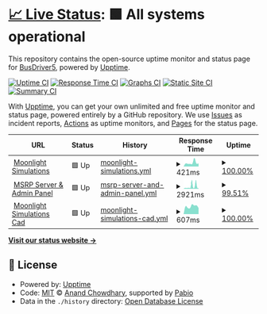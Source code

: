 # [📈 Live Status](https://https://github.com/BusDriver5YT/upptime.moonlightsimulations.org): <!--live status--> **🟩 All systems operational**

This repository contains the open-source uptime monitor and status page for [BusDriver5](https://https://github.com/BusDriver5YT/upptime.moonlightsimulations.org), powered by [Upptime](https://github.com/upptime/upptime).

[![Uptime CI](https://github.com/BusDriver5/upptime.moonlightsimulations.org/workflows/Uptime%20CI/badge.svg)](https://github.com/BusDriver5/upptime.moonlightsimulations.org/actions?query=workflow%3A%22Uptime+CI%22)
[![Response Time CI](https://github.com/BusDriver5/upptime.moonlightsimulations.org/workflows/Response%20Time%20CI/badge.svg)](https://github.com/BusDriver5/upptime.moonlightsimulations.org/actions?query=workflow%3A%22Response+Time+CI%22)
[![Graphs CI](https://github.com/BusDriver5/upptime.moonlightsimulations.org/workflows/Graphs%20CI/badge.svg)](https://github.com/BusDriver5/upptime.moonlightsimulations.org/actions?query=workflow%3A%22Graphs+CI%22)
[![Static Site CI](https://github.com/BusDriver5/upptime.moonlightsimulations.org/workflows/Static%20Site%20CI/badge.svg)](https://github.com/BusDriver5/upptime.moonlightsimulations.org/actions?query=workflow%3A%22Static+Site+CI%22)
[![Summary CI](https://github.com/BusDriver5/upptime.moonlightsimulations.org/workflows/Summary%20CI/badge.svg)](https://github.com/BusDriver5/upptime.moonlightsimulations.org/actions?query=workflow%3A%22Summary+CI%22)

With [Upptime](https://upptime.js.org), you can get your own unlimited and free uptime monitor and status page, powered entirely by a GitHub repository. We use [Issues](https://github.com/BusDriver5/upptime.moonlightsimulations.org/issues) as incident reports, [Actions](https://github.com/BusDriver5/upptime.moonlightsimulations.org/actions) as uptime monitors, and [Pages](https://https://github.com/BusDriver5YT/upptime.moonlightsimulations.org) for the status page.

<!--start: status pages-->
<!-- This summary is generated by Upptime (https://github.com/upptime/upptime) -->
<!-- Do not edit this manually, your changes will be overwritten -->
<!-- prettier-ignore -->
| URL | Status | History | Response Time | Uptime |
| --- | ------ | ------- | ------------- | ------ |
| <img alt="" src="https://icons.duckduckgo.com/ip3/www.moonlightsimulations.org.ico" height="13"> [Moonlight Simulations](https://www.moonlightsimulations.org) | 🟩 Up | [moonlight-simulations.yml](https://github.com/BusDriver5YT/upptime.moonlightsimulations.org/commits/HEAD/history/moonlight-simulations.yml) | <details><summary><img alt="Response time graph" src="./graphs/moonlight-simulations/response-time-week.png" height="20"> 421ms</summary><br><a href="https://upptime.moonlightsimulations.org/history/moonlight-simulations"><img alt="Response time 485" src="https://img.shields.io/endpoint?url=https%3A%2F%2Fraw.githubusercontent.com%2FBusDriver5YT%2Fupptime.moonlightsimulations.org%2FHEAD%2Fapi%2Fmoonlight-simulations%2Fresponse-time.json"></a><br><a href="https://upptime.moonlightsimulations.org/history/moonlight-simulations"><img alt="24-hour response time 357" src="https://img.shields.io/endpoint?url=https%3A%2F%2Fraw.githubusercontent.com%2FBusDriver5YT%2Fupptime.moonlightsimulations.org%2FHEAD%2Fapi%2Fmoonlight-simulations%2Fresponse-time-day.json"></a><br><a href="https://upptime.moonlightsimulations.org/history/moonlight-simulations"><img alt="7-day response time 421" src="https://img.shields.io/endpoint?url=https%3A%2F%2Fraw.githubusercontent.com%2FBusDriver5YT%2Fupptime.moonlightsimulations.org%2FHEAD%2Fapi%2Fmoonlight-simulations%2Fresponse-time-week.json"></a><br><a href="https://upptime.moonlightsimulations.org/history/moonlight-simulations"><img alt="30-day response time 413" src="https://img.shields.io/endpoint?url=https%3A%2F%2Fraw.githubusercontent.com%2FBusDriver5YT%2Fupptime.moonlightsimulations.org%2FHEAD%2Fapi%2Fmoonlight-simulations%2Fresponse-time-month.json"></a><br><a href="https://upptime.moonlightsimulations.org/history/moonlight-simulations"><img alt="1-year response time 485" src="https://img.shields.io/endpoint?url=https%3A%2F%2Fraw.githubusercontent.com%2FBusDriver5YT%2Fupptime.moonlightsimulations.org%2FHEAD%2Fapi%2Fmoonlight-simulations%2Fresponse-time-year.json"></a></details> | <details><summary><a href="https://upptime.moonlightsimulations.org/history/moonlight-simulations">100.00%</a></summary><a href="https://upptime.moonlightsimulations.org/history/moonlight-simulations"><img alt="All-time uptime 99.98%" src="https://img.shields.io/endpoint?url=https%3A%2F%2Fraw.githubusercontent.com%2FBusDriver5YT%2Fupptime.moonlightsimulations.org%2FHEAD%2Fapi%2Fmoonlight-simulations%2Fuptime.json"></a><br><a href="https://upptime.moonlightsimulations.org/history/moonlight-simulations"><img alt="24-hour uptime 100.00%" src="https://img.shields.io/endpoint?url=https%3A%2F%2Fraw.githubusercontent.com%2FBusDriver5YT%2Fupptime.moonlightsimulations.org%2FHEAD%2Fapi%2Fmoonlight-simulations%2Fuptime-day.json"></a><br><a href="https://upptime.moonlightsimulations.org/history/moonlight-simulations"><img alt="7-day uptime 100.00%" src="https://img.shields.io/endpoint?url=https%3A%2F%2Fraw.githubusercontent.com%2FBusDriver5YT%2Fupptime.moonlightsimulations.org%2FHEAD%2Fapi%2Fmoonlight-simulations%2Fuptime-week.json"></a><br><a href="https://upptime.moonlightsimulations.org/history/moonlight-simulations"><img alt="30-day uptime 99.95%" src="https://img.shields.io/endpoint?url=https%3A%2F%2Fraw.githubusercontent.com%2FBusDriver5YT%2Fupptime.moonlightsimulations.org%2FHEAD%2Fapi%2Fmoonlight-simulations%2Fuptime-month.json"></a><br><a href="https://upptime.moonlightsimulations.org/history/moonlight-simulations"><img alt="1-year uptime 99.98%" src="https://img.shields.io/endpoint?url=https%3A%2F%2Fraw.githubusercontent.com%2FBusDriver5YT%2Fupptime.moonlightsimulations.org%2FHEAD%2Fapi%2Fmoonlight-simulations%2Fuptime-year.json"></a></details>
| <img alt="" src="https://static.wixstatic.com/media/af0f76_fda78d8d370440ce8320fd7f31936dc4~mv2.png" height="13"> [MSRP Server & Admin Panel](http://roleplay.moonlightsimulations.org:3041) | 🟩 Up | [msrp-server-and-admin-panel.yml](https://github.com/BusDriver5YT/upptime.moonlightsimulations.org/commits/HEAD/history/msrp-server-and-admin-panel.yml) | <details><summary><img alt="Response time graph" src="./graphs/msrp-server-and-admin-panel/response-time-week.png" height="20"> 2921ms</summary><br><a href="https://upptime.moonlightsimulations.org/history/msrp-server-and-admin-panel"><img alt="Response time 1938" src="https://img.shields.io/endpoint?url=https%3A%2F%2Fraw.githubusercontent.com%2FBusDriver5YT%2Fupptime.moonlightsimulations.org%2FHEAD%2Fapi%2Fmsrp-server-and-admin-panel%2Fresponse-time.json"></a><br><a href="https://upptime.moonlightsimulations.org/history/msrp-server-and-admin-panel"><img alt="24-hour response time 3715" src="https://img.shields.io/endpoint?url=https%3A%2F%2Fraw.githubusercontent.com%2FBusDriver5YT%2Fupptime.moonlightsimulations.org%2FHEAD%2Fapi%2Fmsrp-server-and-admin-panel%2Fresponse-time-day.json"></a><br><a href="https://upptime.moonlightsimulations.org/history/msrp-server-and-admin-panel"><img alt="7-day response time 2921" src="https://img.shields.io/endpoint?url=https%3A%2F%2Fraw.githubusercontent.com%2FBusDriver5YT%2Fupptime.moonlightsimulations.org%2FHEAD%2Fapi%2Fmsrp-server-and-admin-panel%2Fresponse-time-week.json"></a><br><a href="https://upptime.moonlightsimulations.org/history/msrp-server-and-admin-panel"><img alt="30-day response time 1963" src="https://img.shields.io/endpoint?url=https%3A%2F%2Fraw.githubusercontent.com%2FBusDriver5YT%2Fupptime.moonlightsimulations.org%2FHEAD%2Fapi%2Fmsrp-server-and-admin-panel%2Fresponse-time-month.json"></a><br><a href="https://upptime.moonlightsimulations.org/history/msrp-server-and-admin-panel"><img alt="1-year response time 1938" src="https://img.shields.io/endpoint?url=https%3A%2F%2Fraw.githubusercontent.com%2FBusDriver5YT%2Fupptime.moonlightsimulations.org%2FHEAD%2Fapi%2Fmsrp-server-and-admin-panel%2Fresponse-time-year.json"></a></details> | <details><summary><a href="https://upptime.moonlightsimulations.org/history/msrp-server-and-admin-panel">99.51%</a></summary><a href="https://upptime.moonlightsimulations.org/history/msrp-server-and-admin-panel"><img alt="All-time uptime 99.29%" src="https://img.shields.io/endpoint?url=https%3A%2F%2Fraw.githubusercontent.com%2FBusDriver5YT%2Fupptime.moonlightsimulations.org%2FHEAD%2Fapi%2Fmsrp-server-and-admin-panel%2Fuptime.json"></a><br><a href="https://upptime.moonlightsimulations.org/history/msrp-server-and-admin-panel"><img alt="24-hour uptime 97.77%" src="https://img.shields.io/endpoint?url=https%3A%2F%2Fraw.githubusercontent.com%2FBusDriver5YT%2Fupptime.moonlightsimulations.org%2FHEAD%2Fapi%2Fmsrp-server-and-admin-panel%2Fuptime-day.json"></a><br><a href="https://upptime.moonlightsimulations.org/history/msrp-server-and-admin-panel"><img alt="7-day uptime 99.51%" src="https://img.shields.io/endpoint?url=https%3A%2F%2Fraw.githubusercontent.com%2FBusDriver5YT%2Fupptime.moonlightsimulations.org%2FHEAD%2Fapi%2Fmsrp-server-and-admin-panel%2Fuptime-week.json"></a><br><a href="https://upptime.moonlightsimulations.org/history/msrp-server-and-admin-panel"><img alt="30-day uptime 98.94%" src="https://img.shields.io/endpoint?url=https%3A%2F%2Fraw.githubusercontent.com%2FBusDriver5YT%2Fupptime.moonlightsimulations.org%2FHEAD%2Fapi%2Fmsrp-server-and-admin-panel%2Fuptime-month.json"></a><br><a href="https://upptime.moonlightsimulations.org/history/msrp-server-and-admin-panel"><img alt="1-year uptime 99.29%" src="https://img.shields.io/endpoint?url=https%3A%2F%2Fraw.githubusercontent.com%2FBusDriver5YT%2Fupptime.moonlightsimulations.org%2FHEAD%2Fapi%2Fmsrp-server-and-admin-panel%2Fuptime-year.json"></a></details>
| <img alt="" src="https://static.wixstatic.com/media/af0f76_fda78d8d370440ce8320fd7f31936dc4~mv2.png" height="13"> [Moonlight Simulations Cad](http://cad.moonlightsimulations.org) | 🟩 Up | [moonlight-simulations-cad.yml](https://github.com/BusDriver5YT/upptime.moonlightsimulations.org/commits/HEAD/history/moonlight-simulations-cad.yml) | <details><summary><img alt="Response time graph" src="./graphs/moonlight-simulations-cad/response-time-week.png" height="20"> 607ms</summary><br><a href="https://upptime.moonlightsimulations.org/history/moonlight-simulations-cad"><img alt="Response time 561" src="https://img.shields.io/endpoint?url=https%3A%2F%2Fraw.githubusercontent.com%2FBusDriver5YT%2Fupptime.moonlightsimulations.org%2FHEAD%2Fapi%2Fmoonlight-simulations-cad%2Fresponse-time.json"></a><br><a href="https://upptime.moonlightsimulations.org/history/moonlight-simulations-cad"><img alt="24-hour response time 480" src="https://img.shields.io/endpoint?url=https%3A%2F%2Fraw.githubusercontent.com%2FBusDriver5YT%2Fupptime.moonlightsimulations.org%2FHEAD%2Fapi%2Fmoonlight-simulations-cad%2Fresponse-time-day.json"></a><br><a href="https://upptime.moonlightsimulations.org/history/moonlight-simulations-cad"><img alt="7-day response time 607" src="https://img.shields.io/endpoint?url=https%3A%2F%2Fraw.githubusercontent.com%2FBusDriver5YT%2Fupptime.moonlightsimulations.org%2FHEAD%2Fapi%2Fmoonlight-simulations-cad%2Fresponse-time-week.json"></a><br><a href="https://upptime.moonlightsimulations.org/history/moonlight-simulations-cad"><img alt="30-day response time 574" src="https://img.shields.io/endpoint?url=https%3A%2F%2Fraw.githubusercontent.com%2FBusDriver5YT%2Fupptime.moonlightsimulations.org%2FHEAD%2Fapi%2Fmoonlight-simulations-cad%2Fresponse-time-month.json"></a><br><a href="https://upptime.moonlightsimulations.org/history/moonlight-simulations-cad"><img alt="1-year response time 561" src="https://img.shields.io/endpoint?url=https%3A%2F%2Fraw.githubusercontent.com%2FBusDriver5YT%2Fupptime.moonlightsimulations.org%2FHEAD%2Fapi%2Fmoonlight-simulations-cad%2Fresponse-time-year.json"></a></details> | <details><summary><a href="https://upptime.moonlightsimulations.org/history/moonlight-simulations-cad">100.00%</a></summary><a href="https://upptime.moonlightsimulations.org/history/moonlight-simulations-cad"><img alt="All-time uptime 99.94%" src="https://img.shields.io/endpoint?url=https%3A%2F%2Fraw.githubusercontent.com%2FBusDriver5YT%2Fupptime.moonlightsimulations.org%2FHEAD%2Fapi%2Fmoonlight-simulations-cad%2Fuptime.json"></a><br><a href="https://upptime.moonlightsimulations.org/history/moonlight-simulations-cad"><img alt="24-hour uptime 100.00%" src="https://img.shields.io/endpoint?url=https%3A%2F%2Fraw.githubusercontent.com%2FBusDriver5YT%2Fupptime.moonlightsimulations.org%2FHEAD%2Fapi%2Fmoonlight-simulations-cad%2Fuptime-day.json"></a><br><a href="https://upptime.moonlightsimulations.org/history/moonlight-simulations-cad"><img alt="7-day uptime 100.00%" src="https://img.shields.io/endpoint?url=https%3A%2F%2Fraw.githubusercontent.com%2FBusDriver5YT%2Fupptime.moonlightsimulations.org%2FHEAD%2Fapi%2Fmoonlight-simulations-cad%2Fuptime-week.json"></a><br><a href="https://upptime.moonlightsimulations.org/history/moonlight-simulations-cad"><img alt="30-day uptime 100.00%" src="https://img.shields.io/endpoint?url=https%3A%2F%2Fraw.githubusercontent.com%2FBusDriver5YT%2Fupptime.moonlightsimulations.org%2FHEAD%2Fapi%2Fmoonlight-simulations-cad%2Fuptime-month.json"></a><br><a href="https://upptime.moonlightsimulations.org/history/moonlight-simulations-cad"><img alt="1-year uptime 99.94%" src="https://img.shields.io/endpoint?url=https%3A%2F%2Fraw.githubusercontent.com%2FBusDriver5YT%2Fupptime.moonlightsimulations.org%2FHEAD%2Fapi%2Fmoonlight-simulations-cad%2Fuptime-year.json"></a></details>

<!--end: status pages-->

[**Visit our status website →**](https://https://github.com/BusDriver5YT/upptime.moonlightsimulations.org)

## 📄 License

- Powered by: [Upptime](https://github.com/upptime/upptime)
- Code: [MIT](./LICENSE) © [Anand Chowdhary](https://anandchowdhary.com), supported by [Pabio](https://pabio.com)
- Data in the `./history` directory: [Open Database License](https://opendatacommons.org/licenses/odbl/1-0/)
